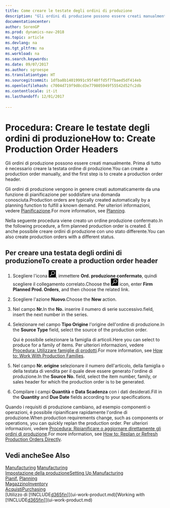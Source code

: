 ```yaml
---
title: Come creare le testate degli ordini di produzione
description: "Gli ordini di produzione possono essere creati manualmente. Prima di tutto è necessario creare la testata ordine di produzione."
documentationcenter: 
author: SorenGP
ms.prod: dynamics-nav-2018
ms.topic: article
ms.devlang: na
ms.tgt_pltfrm: na
ms.workload: na
ms.search.keywords: 
ms.date: 09/07/2017
ms.author: sgroespe
ms.translationtype: HT
ms.sourcegitcommit: 1dfba8b14019991c95f40ffd5f7fbaed5df414eb
ms.openlocfilehash: c7004d719f9d8cd3e779805949f55542d52fc2db
ms.contentlocale: it-it
ms.lasthandoff: 12/01/2017

---
```

# <a name="how-to-create-production-order-headers"></a><span data-ttu-id="253de-103">Procedura: Creare le testate degli ordini di produzione</span><span class="sxs-lookup"><span data-stu-id="253de-103">How to: Create Production Order Headers</span></span>
<span data-ttu-id="253de-104">Gli ordini di produzione possono essere creati manualmente. Prima di tutto è necessario creare la testata ordine di produzione.</span><span class="sxs-lookup"><span data-stu-id="253de-104">You can create a production order manually, and the first step is to create a production order header.</span></span>

<span data-ttu-id="253de-105">Gli ordini di produzione vengono in genere creati automaticamente da una funzione di pianificazione per soddisfare una domanda conosciuta.</span><span class="sxs-lookup"><span data-stu-id="253de-105">Production orders are typically created automatically by a planning function to fulfill a known demand.</span></span> <span data-ttu-id="253de-106">Per ulteriori informazioni, vedere [Pianificazione](production-planning.md).</span><span class="sxs-lookup"><span data-stu-id="253de-106">For more information, see [Planning](production-planning.md).</span></span>   

<span data-ttu-id="253de-107">Nella seguente procedura viene creato un ordine produzione confermato.</span><span class="sxs-lookup"><span data-stu-id="253de-107">In the following procedure, a firm planned production order is created.</span></span> <span data-ttu-id="253de-108">È anche possibile creare ordini di produzione con uno stato differente.</span><span class="sxs-lookup"><span data-stu-id="253de-108">You can also create production orders with a different status.</span></span>  

## <a name="to-create-a-production-order-header"></a><span data-ttu-id="253de-109">Per creare una testata degli ordini di produzione</span><span class="sxs-lookup"><span data-stu-id="253de-109">To create a production order header</span></span>  
1.  <span data-ttu-id="253de-110">Scegliere l'icona ![Cerca pagina o report](media/ui-search/search_small.png "icona Cerca pagina o report"), immettere **Ord. produzione confermato**, quindi scegliere il collegamento correlato.</span><span class="sxs-lookup"><span data-stu-id="253de-110">Choose the ![Search for Page or Report](media/ui-search/search_small.png "Search for Page or Report icon") icon, enter **Firm Planned Prod. Orders**, and then choose the related link.</span></span>  
2.  <span data-ttu-id="253de-111">Scegliere l'azione **Nuovo**.</span><span class="sxs-lookup"><span data-stu-id="253de-111">Choose the **New** action.</span></span>  
3.  <span data-ttu-id="253de-112">Nel campo **Nr.**</span><span class="sxs-lookup"><span data-stu-id="253de-112">In the **No.**</span></span> <span data-ttu-id="253de-113">inserire il numero di serie successivo.</span><span class="sxs-lookup"><span data-stu-id="253de-113">field, insert the next number in the series.</span></span>  
4.  <span data-ttu-id="253de-114">Selezionare nel campo **Tipo Origine** l'origine dell'ordine di produzione.</span><span class="sxs-lookup"><span data-stu-id="253de-114">In the **Source Type** field, select the source of the production order.</span></span>

    <span data-ttu-id="253de-115">Qui è possibile selezionare la famiglia di articoli.</span><span class="sxs-lookup"><span data-stu-id="253de-115">Here you can select to produce for a family of items.</span></span> <span data-ttu-id="253de-116">Per ulteriori informazioni, vedere [Procedura: Utilizzare famiglie di prodotti](production-how-work-family.md).</span><span class="sxs-lookup"><span data-stu-id="253de-116">For more information, see [How to: Work With Production Families](production-how-work-family.md).</span></span>
5.  <span data-ttu-id="253de-117">Nel campo **Nr. origine** selezionare il numero dell'articolo, della famiglia o della testata di vendita per il quale deve essere generato l'ordine di produzione.</span><span class="sxs-lookup"><span data-stu-id="253de-117">In the **Source No.** field, select the item number, family, or sales header for which the production order is to be generated.</span></span>  
6.  <span data-ttu-id="253de-118">Compilare i campi **Quantità** e **Data Scadenza** con i dati desiderati.</span><span class="sxs-lookup"><span data-stu-id="253de-118">Fill in the **Quantity** and **Due Date** fields according to your specifications.</span></span>  

<span data-ttu-id="253de-119">Quando i requisiti di produzione cambiano, ad esempio componenti o operazioni, è possibile ripianificare rapidamente l'ordine di produzione.</span><span class="sxs-lookup"><span data-stu-id="253de-119">When production requirements change, such as components or operations, you can quickly replan the production order.</span></span> <span data-ttu-id="253de-120">Per ulteriori informazioni, vedere [Procedura: Ripianificare o aggiornare direttamente gli ordini di produzione](production-how-to-replan-refresh-production-orders.md).</span><span class="sxs-lookup"><span data-stu-id="253de-120">For more information, see [How to: Replan or Refresh Production Orders Directly](production-how-to-replan-refresh-production-orders.md).</span></span> 

## <a name="see-also"></a><span data-ttu-id="253de-121">Vedi anche</span><span class="sxs-lookup"><span data-stu-id="253de-121">See Also</span></span>  
<span data-ttu-id="253de-122">[Manufacturing](production-manage-manufacturing.md)  </span><span class="sxs-lookup"><span data-stu-id="253de-122">[Manufacturing](production-manage-manufacturing.md)  </span></span>  
[<span data-ttu-id="253de-123">Impostazione della produzione</span><span class="sxs-lookup"><span data-stu-id="253de-123">Setting Up Manufacturing</span></span>](production-configure-production-processes.md)  
<span data-ttu-id="253de-124">[Pianif.](production-planning.md)    </span><span class="sxs-lookup"><span data-stu-id="253de-124">[Planning](production-planning.md)    </span></span>  
[<span data-ttu-id="253de-125">Magazzino</span><span class="sxs-lookup"><span data-stu-id="253de-125">Inventory</span></span>](inventory-manage-inventory.md)  
[<span data-ttu-id="253de-126">Acquisti</span><span class="sxs-lookup"><span data-stu-id="253de-126">Purchasing</span></span>](purchasing-manage-purchasing.md)  
<span data-ttu-id="253de-127">[Utilizzo di [!INCLUDE[d365fin](includes/d365fin_md.md)]](ui-work-product.md)</span><span class="sxs-lookup"><span data-stu-id="253de-127">[Working with [!INCLUDE[d365fin](includes/d365fin_md.md)]](ui-work-product.md)</span></span>

